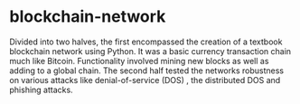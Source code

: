 # blockchain-network
Divided into two halves, the first encompassed the creation of a textbook blockchain network using Python. It was a basic currency transaction chain much like Bitcoin. Functionality involved mining new blocks as well as adding to a global chain. The second half tested the networks robustness on various attacks like denial-of-service (DOS) , the distributed DOS and phishing attacks.
